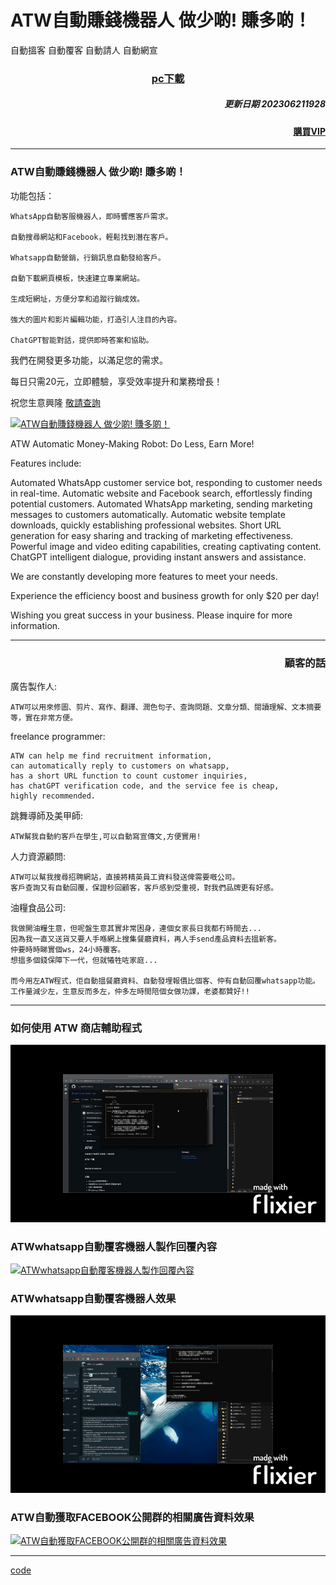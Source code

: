 # ATW自動賺錢機器人 做少啲! 賺多啲！

  自動搵客 自動覆客 自動請人 自動網宣


### <p align='center'>[pc下載](https://mega.nz/file/hJgkhBwD#SVsG2FgfMZ--TPg0Vo3PO4joIpgyFOlTH2WizqWmzsw)</p>




##### <p align='right'>更新日期 202306211928 </p>
#### <p align='right'>[購買VIP](https://wa.me/85298672794?text=ATW自動賺錢機器人購買VIP)</p>


---

### ATW自動賺錢機器人 做少啲! 賺多啲！

功能包括：

    WhatsApp自動客服機器人，即時響應客戶需求。
    
    自動搜尋網站和Facebook，輕鬆找到潛在客戶。

    Whatsapp自動營銷，行銷訊息自動發給客戶。
    
    自動下載網頁模板，快速建立專業網站。
    
    生成短網址，方便分享和追蹤行銷成效。
    
    強大的圖片和影片編輯功能，打造引人注目的內容。
    
    ChatGPT智能對話，提供即時答案和協助。
    
我們在開發更多功能，以滿足您的需求。
    
每日只需20元，立即體驗，享受效率提升和業務增長！

祝您生意興隆 [敬請查詢](https://wa.me/85298672794?text=查詢ATW自動賺錢機器人)





[![ATW自動賺錢機器人 做少啲! 賺多啲！](https://assets.bizclikmedia.net/668/a988fae0899ef722105f773dbb2c077f:f225ccb80cadd67a3536890e199615e5/gettyimages-920743046-jpeg)](https://youtu.be/WHPamm0Wfek)

ATW Automatic Money-Making Robot: Do Less, Earn More!

Features include:

Automated WhatsApp customer service bot, responding to customer needs in real-time.
Automatic website and Facebook search, effortlessly finding potential customers.
Automated WhatsApp marketing, sending marketing messages to customers automatically.
Automatic website template downloads, quickly establishing professional websites.
Short URL generation for easy sharing and tracking of marketing effectiveness.
Powerful image and video editing capabilities, creating captivating content.
ChatGPT intelligent dialogue, providing instant answers and assistance.

We are constantly developing more features to meet your needs.

Experience the efficiency boost and business growth for only $20 per day!

Wishing you great success in your business. Please inquire for more information.



---

### <p align='right'>顧客的話</p>



廣告製作人:

    ATW可以用來修圖、剪片、寫作、翻譯、潤色句子、查詢問題、文章分類、閱讀理解、文本摘要等，實在非常方便。



freelance programmer:

    ATW can help me find recruitment information,
    can automatically reply to customers on whatsapp,
    has a short URL function to count customer inquiries, 
    has chatGPT verification code, and the service fee is cheap, 
    highly recommended.


跳舞導師及美甲師:

    ATW幫我自動約客戶在學生,可以自動寫宣傳文,方便實用!
    

人力資源顧問:

    ATW可以幫我搜尋招聘網站，直接將精英員工資料發送俾需要嘅公司。 
    客戶查詢又有自動回覆，保證秒回顧客，客戶感到受重視，對我們品牌更有好感。


油糧食品公司:

    我做開油糧生意，但呢盤生意其實非常困身，連個女家長日我都冇時間去...
    因為我一直又送貨又要人手喺網上搜集餐廳資料，再人手send產品資料去搵新客。
    仲要時時睇實個ws，24小時覆客。
    想搵多個錢保障下一代，但就犧牲咗家庭...

    而今用左ATW程式，佢自動搵餐廳資料、自動發埋報價比個客、仲有自動回覆whatsapp功能。 
    工作量減少左，生意反而多左，仲多左時間陪個女做功課，老婆都贊好!!






---

### 如何使用 ATW 商店輔助程式

[![如何使用 ATW 商店輔助程式](如何使用ATW商店輔助程式.gif)](https://youtu.be/WT7Zqc2Nz-0)

### ATWwhatsapp自動覆客機器人製作回覆內容

[![ATWwhatsapp自動覆客機器人製作回覆內容](如何ATWwhatsapp自動覆客機器人製作回覆內容.gif)](https://youtu.be/uqvYBhmzZJ0)

### ATWwhatsapp自動覆客機器人效果

[![ATWwhatsapp自動覆客機器人效果](如何ATWwhatsapp自動覆客機器人效果.gif)](https://youtu.be/-md4UpC3Fnk)

### ATW自動獲取FACEBOOK公開群的相關廣告資料效果

[![ATW自動獲取FACEBOOK公開群的相關廣告資料效果](如何ATW自動獲取FACEBOOK公開群的相關廣告資料效果.gif)](https://youtu.be/OSPR32X_sME)



---


[code](https://github.com/98672794/_atw)
